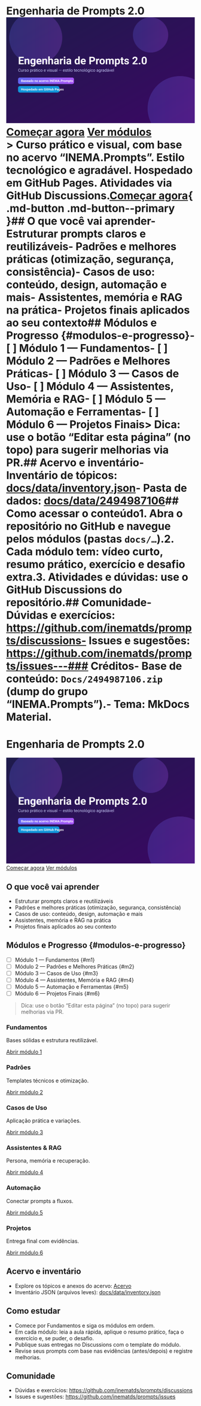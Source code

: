 # Engenharia de Prompts 2.0<link rel="stylesheet" href="styles/theme.css"><section class="hero">  <img src="recursos/banner-16x9.svg" alt="Banner do curso" />  <div class="hero-cta">    <a href="modulo1_fundamentos/README.md" class="md-button md-button--primary">Começar agora</a>    <a href="#modulos-e-progresso" class="md-button">Ver módulos</a>  </div></section>> Curso prático e visual, com base no acervo “INEMA.Prompts”. Estilo tecnológico e agradável. Hospedado em GitHub Pages. Atividades via GitHub Discussions.[Começar agora](modulo1_fundamentos/README.md){ .md-button .md-button--primary }## O que você vai aprender- Estruturar prompts claros e reutilizáveis- Padrões e melhores práticas (otimização, segurança, consistência)- Casos de uso: conteúdo, design, automação e mais- Assistentes, memória e RAG na prática- Projetos finais aplicados ao seu contexto## Módulos e Progresso {#modulos-e-progresso}- [ ] Módulo 1 — Fundamentos- [ ] Módulo 2 — Padrões e Melhores Práticas- [ ] Módulo 3 — Casos de Uso- [ ] Módulo 4 — Assistentes, Memória e RAG- [ ] Módulo 5 — Automação e Ferramentas- [ ] Módulo 6 — Projetos Finais> Dica: use o botão “Editar esta página” (no topo) para sugerir melhorias via PR.## Acervo e inventário- Inventário de tópicos: [docs/data/inventory.json](data/inventory.json)- Pasta de dados: [docs/data/2494987106](data/2494987106)## Como acessar o conteúdo1. Abra o repositório no GitHub e navegue pelos módulos (pastas `docs/…`).2. Cada módulo tem: vídeo curto, resumo prático, exercício e desafio extra.3. Atividades e dúvidas: use o **GitHub Discussions** do repositório.## Comunidade- Dúvidas e exercícios: https://github.com/inematds/prompts/discussions- Issues e sugestões: https://github.com/inematds/prompts/issues---### Créditos- Base de conteúdo: `Docs/2494987106.zip` (dump do grupo “INEMA.Prompts”).- Tema: MkDocs Material.
# Engenharia de Prompts 2.0

<link rel="stylesheet" href="styles/theme.css">

<section class="hero">
  <img src="recursos/banner-16x9.svg" alt="Banner do curso" />
  <div class="hero-cta">
    <a href="modulo1_fundamentos/README.md" class="md-button md-button--primary">Começar agora</a>
    <a href="#modulos-e-progresso" class="md-button">Ver módulos</a>
  </div>
</section>

## O que você vai aprender
- Estruturar prompts claros e reutilizáveis
- Padrões e melhores práticas (otimização, segurança, consistência)
- Casos de uso: conteúdo, design, automação e mais
- Assistentes, memória e RAG na prática
- Projetos finais aplicados ao seu contexto

## Módulos e Progresso {#modulos-e-progresso}
- [ ] Módulo 1 — Fundamentos {#m1}
- [ ] Módulo 2 — Padrões e Melhores Práticas {#m2}
- [ ] Módulo 3 — Casos de Uso {#m3}
- [ ] Módulo 4 — Assistentes, Memória e RAG {#m4}
- [ ] Módulo 5 — Automação e Ferramentas {#m5}
- [ ] Módulo 6 — Projetos Finais {#m6}

> Dica: use o botão “Editar esta página” (no topo) para sugerir melhorias via PR.

<div class="cards">
  <div class="card">
    <h3>Fundamentos</h3>
    <p>Bases sólidas e estrutura reutilizável.</p>
    <a class="md-button md-button--primary" href="modulo1_fundamentos/README.md">Abrir módulo 1</a>
  </div>
  <div class="card">
    <h3>Padrões</h3>
    <p>Templates técnicos e otimização.</p>
    <a class="md-button md-button--primary" href="modulo2_padroes/README.md">Abrir módulo 2</a>
  </div>
  <div class="card">
    <h3>Casos de Uso</h3>
    <p>Aplicação prática e variações.</p>
    <a class="md-button md-button--primary" href="modulo3_casos_uso/README.md">Abrir módulo 3</a>
  </div>
  <div class="card">
    <h3>Assistentes & RAG</h3>
    <p>Persona, memória e recuperação.</p>
    <a class="md-button md-button--primary" href="modulo4_assistentes_memoria/README.md">Abrir módulo 4</a>
  </div>
  <div class="card">
    <h3>Automação</h3>
    <p>Conectar prompts a fluxos.</p>
    <a class="md-button md-button--primary" href="modulo5_automacao_ferramentas/README.md">Abrir módulo 5</a>
  </div>
  <div class="card">
    <h3>Projetos</h3>
    <p>Entrega final com evidências.</p>
    <a class="md-button md-button--primary" href="modulo6_projetos_finais/README.md">Abrir módulo 6</a>
  </div>
</div>

## Acervo e inventário
- Explore os tópicos e anexos do acervo: [Acervo](acervo.md)
- Inventário JSON (arquivos leves): [docs/data/inventory.json](data/inventory.json)

## Como estudar
- Comece por Fundamentos e siga os módulos em ordem.
- Em cada módulo: leia a aula rápida, aplique o resumo prático, faça o exercício e, se puder, o desafio.
- Publique suas entregas no Discussions com o template do módulo.
- Revise seus prompts com base nas evidências (antes/depois) e registre melhorias.

## Comunidade
- Dúvidas e exercícios: https://github.com/inematds/prompts/discussions
- Issues e sugestões: https://github.com/inematds/prompts/issues
